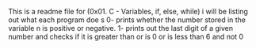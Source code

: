This is a readme file for (0x01. C - Variables, if, else, while)
i will be listing out what each program doe
s
0- prints whether the number stored in the variable n is positive or negative.
1- prints out the last digit of a given number and checks if it is greater than or is 0 or is less than 6 and not 0
